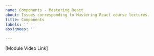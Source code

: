 ```yaml
---
name: Components - Mastering React
about: Issues corresponding to Mastering React course lectures.
title: Components
labels: ''
assignees: ''

---
```


[Module Video Link]

